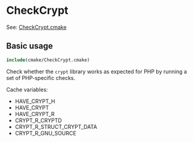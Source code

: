 # CheckCrypt

See: [CheckCrypt.cmake](https://github.com/petk/php-build-system/blob/master/cmake/ext/standard/cmake/CheckCrypt.cmake)

## Basic usage

```cmake
include(cmake/CheckCrypt.cmake)
```

Check whether the `crypt` library works as expected for PHP by running a set of
PHP-specific checks.

Cache variables:

* HAVE_CRYPT_H
* HAVE_CRYPT
* HAVE_CRYPT_R
* CRYPT_R_CRYPTD
* CRYPT_R_STRUCT_CRYPT_DATA
* CRYPT_R_GNU_SOURCE
